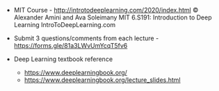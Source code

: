 - MIT Course - http://introtodeeplearning.com/2020/index.html
© Alexander Amini and Ava Soleimany
MIT 6.S191: Introduction to Deep Learning
IntroToDeepLearning.com

- Submit 3 questions/comments from each lecture - https://forms.gle/81a3LWvUmYcqT5fv6

- Deep Learning textbook reference
  - https://www.deeplearningbook.org/
  - https://www.deeplearningbook.org/lecture_slides.html
